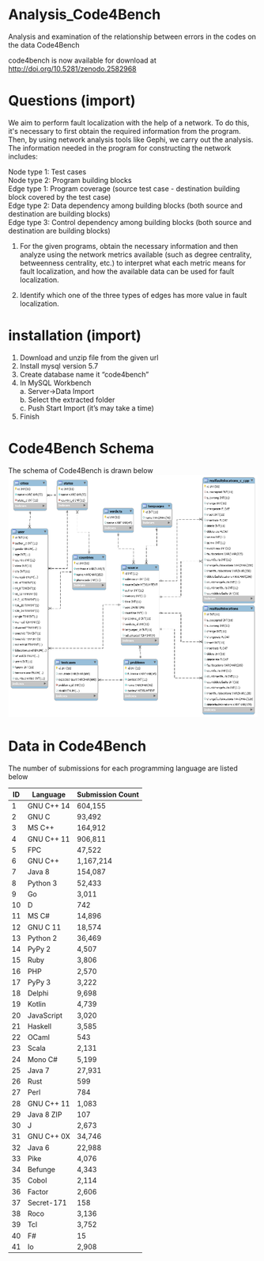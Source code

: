 # Analysis_Code4Bench
Analysis and examination of the relationship between errors in the codes on the data Code4Bench

code4bench is now available for download at http://doi.org/10.5281/zenodo.2582968

# Questions (import)
We aim to perform fault localization with the help of a network. To do this, it's necessary to first obtain the required information from the program. Then, by using network analysis tools like Gephi, we carry out the analysis.<br>
The information needed in the program for constructing the network includes:<br>

Node type 1: Test cases<br>
Node type 2: Program building blocks<br>
Edge type 1: Program coverage (source test case - destination building block covered by the test case)<br>
Edge type 2: Data dependency among building blocks (both source and destination are building blocks)<br>
Edge type 3: Control dependency among building blocks (both source and destination are building blocks)<br>

1. For the given programs, obtain the necessary information and then analyze using the network metrics available (such as degree centrality, betweenness centrality, etc.) to interpret what each metric means for fault localization, and how the available data can be used for fault localization.

2. Identify which one of the three types of edges has more value in fault localization.


# installation (import)
1.	Download and unzip file from the given url
2.	Install mysql version 5.7
3.	Create database name it “code4bench”
4.	In MySQL Workbench <br>
  a.	Server->Data Import <br>
  b.	Select the extracted folder <br>
  c.	Push Start Import (it’s may take a time) <br>
5.	Finish

# Code4Bench Schema
The schema of Code4Bench is drawn below
![alt text](https://github.com/code4bench/Code4Bench/blob/master/DBSchema.png)


# Data in Code4Bench
The number of submissions for each programming language are listed below

<table>
<thead><tr><th>ID</th><th>Language</th><th>Submission Count</th></tr></thead><tbody>
 <tr><td>1</td><td>GNU C++ 14</td><td>604,155</td></tr>
 <tr><td>2</td><td>GNU C</td><td>93,492</td></tr>
 <tr><td>3</td><td>MS C++</td><td>164,912</td></tr>
 <tr><td>4</td><td>GNU C++ 11</td><td>906,811</td></tr>
 <tr><td>5</td><td>FPC</td><td>47,522</td></tr>
 <tr><td>6</td><td>GNU C++</td><td>1,167,214</td></tr>
 <tr><td>7</td><td>Java 8</td><td>154,087</td></tr>
 <tr><td>8</td><td>Python 3</td><td>52,433</td></tr>
 <tr><td>9</td><td>Go</td><td>3,011</td></tr>
 <tr><td>10</td><td>D</td><td>742</td></tr>
 <tr><td>11</td><td>MS C#</td><td>14,896</td></tr>
 <tr><td>12</td><td>GNU C 11</td><td>18,574</td></tr>
 <tr><td>13</td><td>Python 2</td><td>36,469</td></tr>
 <tr><td>14</td><td>PyPy 2</td><td>4,507</td></tr>
 <tr><td>15</td><td>Ruby</td><td>3,806</td></tr>
 <tr><td>16</td><td>PHP</td><td>2,570</td></tr>
 <tr><td>17</td><td>PyPy 3</td><td>3,222</td></tr>
 <tr><td>18</td><td>Delphi</td><td>9,698</td></tr>
 <tr><td>19</td><td>Kotlin</td><td>4,739</td></tr>
 <tr><td>20</td><td>JavaScript</td><td>3,020</td></tr>
 <tr><td>21</td><td>Haskell</td><td>3,585</td></tr>
 <tr><td>22</td><td>OCaml</td><td>543</td></tr>
 <tr><td>23</td><td>Scala</td><td>2,131</td></tr>
 <tr><td>24</td><td>Mono C#</td><td>5,199</td></tr>
 <tr><td>25</td><td>Java 7</td><td>27,931</td></tr>
 <tr><td>26</td><td>Rust</td><td>599</td></tr>
 <tr><td>27</td><td>Perl</td><td>784</td></tr>
 <tr><td>28</td><td>GNU C++ 11</td><td>1,083</td></tr>
 <tr><td>29</td><td>Java 8 ZIP</td><td>107</td></tr>
 <tr><td>30</td><td>J</td><td>2,673</td></tr>
 <tr><td>31</td><td>GNU C++ 0X</td><td>34,746</td></tr>
 <tr><td>32</td><td>Java 6</td><td>22,988</td></tr>
 <tr><td>33</td><td>Pike</td><td>4,076</td></tr>
 <tr><td>34</td><td>Befunge</td><td>4,343</td></tr>
 <tr><td>35</td><td>Cobol</td><td>2,114</td></tr>
 <tr><td>36</td><td>Factor</td><td>2,606</td></tr>
 <tr><td>37</td><td>Secret-171</td><td>158</td></tr>
 <tr><td>38</td><td>Roco</td><td>3,136</td></tr>
 <tr><td>39</td><td>Tcl</td><td>3,752</td></tr>
 <tr><td>40</td><td>F#</td><td>15</td></tr>
 <tr><td>41</td><td>Io</td><td>2,908</td></tr>
</tbody></table>

    
      
